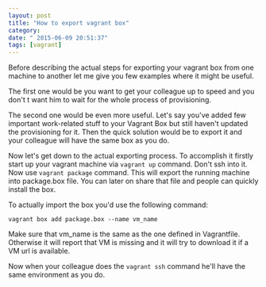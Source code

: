 ```yaml
---
layout: post
title: "How to export vagrant box"
category: 
date: " 2015-06-09 20:51:37"
tags: [vagrant]
---
```

Before describing the actual steps for exporting your vagrant box from one machine to another let me give you few examples where it might be useful.

The first one would be you want to get your colleague up to speed and you don't t want him to wait for the whole process of provisioning.

The second one would be even more useful. Let's say you've added few important work-related stuff to your Vagrant Box but still haven't updated the provisioning for it. Then the quick solution would be to export it and your colleague will have the same box as you do.

Now let's get down to the actual exporting process. To accomplish it firstly start up your vagrant machine via <code>vagrant up</code> command. Don't ssh into it.
Now use <code>vagrant package</code> command. This will export the running machine into package.box file. You can later on share that file and people can quickly install the box.

To actually import the box you'd use the following command:

<code>vagrant box add package.box --name vm_name</code>

Make sure that vm_name is the same as the one defined in Vagrantfile. Otherwise it will report that VM is missing and it will try to download it if a VM url is available.

Now when your colleague does the <code>vagrant ssh</code> command he'll have the same environment as you do.


